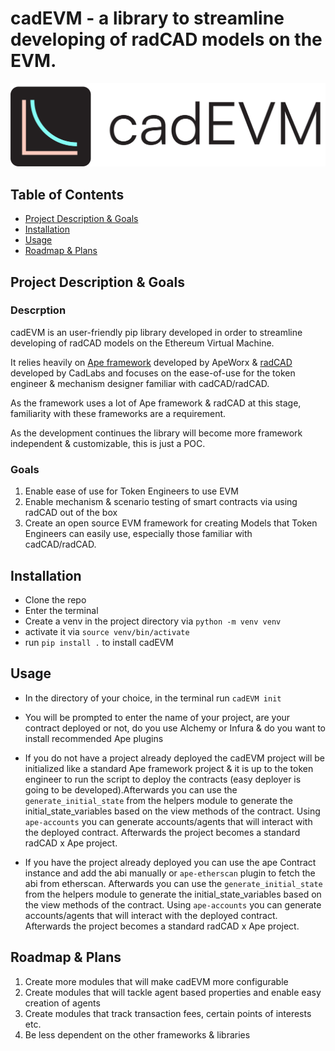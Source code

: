 # cadEVM - a library to streamline developing of radCAD models on the EVM. 
![cadEVM](logo.png)


## Table of Contents

- [Project Description & Goals](#Project-Description-&-Goals)
- [Installation](#Installation)
- [Usage](#Usage)
- [Roadmap & Plans](#Roadmap-&-Plans)


## Project Description & Goals
### Descrption
cadEVM is an user-friendly pip library developed in order to streamline developing of radCAD models on the Ethereum Virtual Machine.

It relies heavily on [Ape framework](https://github.com/ApeWorX/ape) developed by ApeWorx & [radCAD](https://github.com/CADLabs/radCAD) developed by CadLabs and focuses on the ease-of-use for the token engineer & mechanism designer familiar with cadCAD/radCAD. 

As the framework uses a lot of Ape framework & radCAD at this stage, familiarity with these frameworks are a requirement. 

As the development continues the library will become more framework independent & customizable, this is just a POC. 

### Goals

1. Enable ease of use for Token Engineers to use EVM
2. Enable mechanism & scenario testing of smart contracts via using radCAD out of the box
3. Create an open source EVM framework for creating Models that Token Engineers can easily use, especially those familiar with cadCAD/radCAD. 


## Installation 

- Clone the repo
- Enter the terminal
- Create a venv in the project directory via `python -m venv venv`    
- activate it via        `source venv/bin/activate`
- run `pip install .` to install cadEVM

## Usage

- In the directory of your choice, in the terminal run `cadEVM init`
- You will be prompted to enter the name of your project, are your contract deployed or not, do you use Alchemy or Infura & do you want to install recommended Ape plugins

- If you do not have a project already deployed the cadEVM project will be initialized like a standard Ape framework project & it is up to the token engineer to run the script to deploy the contracts (easy deployer is going to be developed).Afterwards you can use the `generate_initial_state` from the helpers module to generate the initial_state_variables based on the view methods of the contract. Using `ape-accounts` you can generate accounts/agents that will interact with the deployed contract. Afterwards the project becomes a standard radCAD x Ape project.  

- If you have the project already deployed you can use the ape Contract instance and add the abi manually or `ape-etherscan` plugin to fetch the abi from etherscan. Afterwards you can use the `generate_initial_state` from the helpers module to generate the initial_state_variables based on the view methods of the contract. Using `ape-accounts` you can generate accounts/agents that will interact with the deployed contract. Afterwards the project becomes a standard radCAD x Ape project. 

## Roadmap & Plans

1. Create more modules that will make cadEVM more configurable
2. Create modules that will tackle agent based properties and enable easy creation of agents
3. Create modules that track transaction fees, certain points of interests etc. 
4. Be less dependent on the other frameworks & libraries







